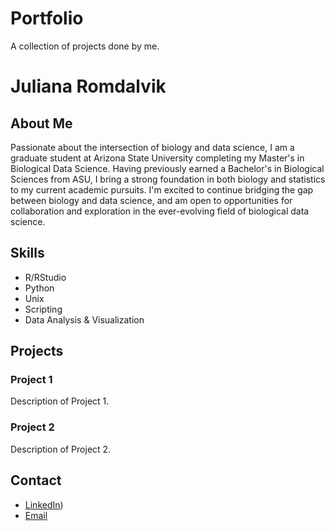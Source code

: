 # Portfolio
A collection of projects done by me.
# Juliana Romdalvik

## About Me

Passionate about the intersection of biology and data science, I am a graduate student at Arizona State University completing my Master's in Biological Data Science. Having previously earned a Bachelor's in Biological Sciences from ASU, I bring a strong foundation in both biology and statistics to my current academic pursuits. I'm excited to continue bridging the gap between biology and data science, and am open to opportunities for collaboration and exploration in the ever-evolving field of biological data science.

## Skills

- R/RStudio
- Python
- Unix
- Scripting
- Data Analysis & Visualization

## Projects

### Project 1

Description of Project 1.

### Project 2

Description of Project 2.

## Contact

- [LinkedIn](https://www.linkedin.com/in/juliana-romdalvik/))
- [Email](julianaromdalvik@gmail.com)
